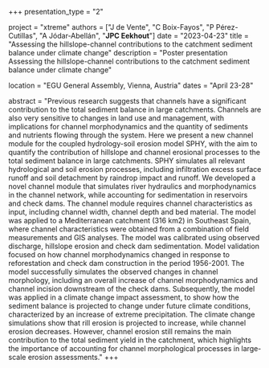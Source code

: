 +++
presentation_type = "2"

project = "xtreme"
authors = ["J de Vente", "C Boix-Fayos", "P Pérez-Cutillas", "A Jódar-Abellán", "**JPC Eekhout**"]
date = "2023-04-23"
title = "Assessing the hillslope-channel contributions to the catchment sediment balance under climate change"
description = "Poster presentation Assessing the hillslope-channel contributions to the catchment sediment balance under climate change"

location = "EGU General Assembly, Vienna, Austria"
dates = "April 23-28"

abstract = "Previous research suggests that channels have a significant contribution to the total sediment balance in large catchments. Channels are also very sensitive to changes in land use and management, with implications for channel morphodynamics and the quantity of sediments and nutrients flowing through the system. Here we present a new channel module for the coupled hydrology-soil erosion model SPHY, with the aim to quantify the contribution of hillslope and channel erosional processes to the total sediment balance in large catchments. SPHY simulates all relevant hydrological and soil erosion processes, including infiltration excess surface runoff and soil detachment by raindrop impact and runoff. We developed a novel channel module that simulates river hydraulics and morphodynamics in the channel network, while accounting for sedimentation in reservoirs and check dams. The channel module requires channel characteristics as input, including channel width, channel depth and bed material. The model was applied to a Mediterranean catchment (316 km2) in Southeast Spain, where channel characteristics were obtained from a combination of field measurements and GIS analyses. The model was calibrated using observed discharge, hillslope erosion and check dam sedimentation. Model validation focused on how channel morphodynamics changed in response to reforestation and check dam construction in the period 1956-2001. The model successfully simulates the observed changes in channel morphology, including an overall increase of channel morphodynamics and channel incision downstream of the check dams. Subsequently, the model was applied in a climate change impact assessment, to show how the sediment balance is projected to change under future climate conditions, characterized by an increase of extreme precipitation. The climate change simulations show that rill erosion is projected to increase, while channel erosion decreases. However, channel erosion still remains the main contribution to the total sediment yield in the catchment, which highlights the importance of accounting for channel morphological processes in large-scale erosion assessments."
+++